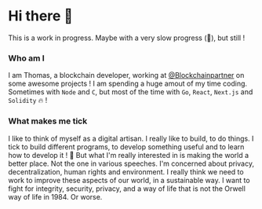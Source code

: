 # Hi there 👋

This is a work in progress. Maybe with a very slow progress (🧐), but still !

### Who am I
I am Thomas, a blockchain developer, working at [@Blockchainpartner](https://github.com/Blockchainpartner) on some awesome projects ! 
I am spending a huge amout of my time coding. Sometimes with `Node` and `C`, but most of the time with `Go`, `React`, `Next.js` and `Solidity` 🔥 !




### What makes me tick
I like to think of myself as a digital artisan. I really like to build, to do things. I tick to build different programs, to develop something useful and to learn how to develop it ! 🧱
But what I'm really interested in is making the world a better place. Not the one in various speeches. I'm concerned about privacy, decentralization, human rights and environment. I really think we need to work to improve these aspects of our world, in a sustainable way.
I want to fight for integrity, security, privacy, and a way of life that is not the Orwell way of life in 1984. Or worse.

